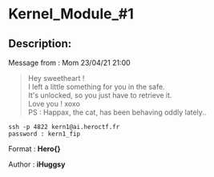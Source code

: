 
# Kernel_Module_#1
## Description:
Message from : Mom 23/04/21 21:00
> Hey sweetheart !  
> I left a little something for you in the safe.  
> It's unlocked, so you just have to retrieve it.  
> Love you ! xoxo  
> PS : Happax, the cat, has been behaving oddly lately..  
  
`ssh -p 4822 kern1@ai.heroctf.fr`  
`password : kern1_fip`  

Format : **Hero{}**

Author : **iHuggsy**

